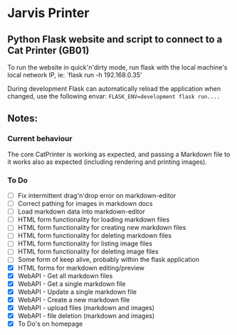 # Jarvis Printer
## Python Flask website and script to connect to a Cat Printer (GB01)

To run the website in quick'n'dirty mode, run flask with the local machine's local network IP, ie: `flask run -h 192.168.0.35'

During development Flask can automatically reload the application when changed, use the following envar: `FLASK_ENV=development flask run....`


## Notes:

### Current behaviour
The core CatPrinter is working as expected, and passing a Markdown file to it works also as expected (including rendering and printing images).

### To Do
 - [ ] Fix intermittent drag'n'drop error on markdown-editor
 - [ ] Correct pathing for images in markdown docs
 - [ ] Load markdown data into markdown-editor
 - [ ] HTML form functionality for loading markdown files
 - [ ] HTML form functionality for creating new markdown files
 - [ ] HTML form functionality for deleting markdown files
 - [ ] HTML form functionality for listing image files
 - [ ] HTML form functionality for deleting image files
 - [ ] Some form of keep alive, probably within the flask application
 - [X] HTML forms for markdown editing/preview 
 - [X] WebAPI - Get all markdown files
 - [X] WebAPI - Get a single markdown file
 - [X] WebAPI - Update a single markdown file
 - [X] WebAPI - Create a new markdown file
 - [X] WebAPI - upload files (markdown and images)
 - [X] WebAPI - file deletion (markdown and images)
 - [X] To Do's on homepage